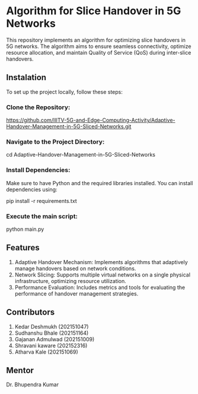 # Algorithm for Slice Handover in 5G Networks

This repository implements an algorithm for optimizing slice handovers in 5G networks. The algorithm aims to ensure seamless connectivity, optimize resource allocation, and maintain Quality of Service (QoS) during inter-slice handovers.

## Instalation

To set up the project locally, follow these steps:

### Clone the Repository:


https://github.com/IIITV-5G-and-Edge-Computing-Activity/Adaptive-Handover-Management-in-5G-Sliced-Networks.git

### Navigate to the Project Directory:

cd Adaptive-Handover-Management-in-5G-Sliced-Networks


### Install Dependencies:
Make sure to have Python and the required libraries installed. You can install dependencies using:

pip install -r requirements.txt

### Execute the main script:

python main.py

## Features
1. Adaptive Handover Mechanism: Implements algorithms that adaptively manage handovers based on network conditions.
2. Network Slicing: Supports multiple virtual networks on a single physical infrastructure, optimizing resource utilization.
3. Performance Evaluation: Includes metrics and tools for evaluating the performance of handover management strategies.


## Contributors

1) Kedar Deshmukh (202151047)
2) Sudhanshu Bhale (202151164)
3) Gajanan Admulwad (202151009)
4) Shravani kaware (202152316)
5) Atharva Kale (202151069)

## Mentor

Dr. Bhupendra Kumar